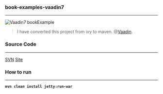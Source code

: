 ### book-examples-vaadin7
-----------------------
![Vaadin7 bookExample]("https://github.com/BillHan/book-examples-v7/master/src/main/webapp/images/vaadin7.png")

> I have converted this project from ivy to maven.
> @[Vaadin](www.vaadin.com).

### Source Code
---------------

[SVN](http://dev.vaadin.com/svn/doc/book-examples/branches/vaadin-7/)
[Site](http://demo.vaadin.com/book-examples-vaadin7/book/)

### How to run
--------------
__`mvn clean install jetty:run-war`__

